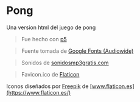 # Pong

Una version html del juego de pong

> Fue hecho con [p5](https://p5js.org/)

> Fuente tomada de [Google Fonts (Audiowide)](https://fonts.google.com/specimen/Audiowide)

> Sonidos de [sonidosmp3gratis.com](http://sonidosmp3gratis.com/)

> Favicon.ico de [Flaticon](https://www.flaticon.es/)

Iconos diseñados por [Freepik](https://www.flaticon.es/autores/freepik) de [www.flaticon.es](https://www.flaticon.es/)
